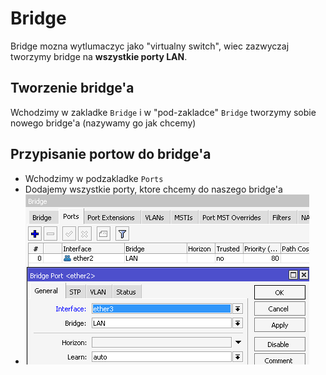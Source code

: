 # Bridge
Bridge mozna wytlumaczyc jako "virtualny switch", wiec zazwyczaj tworzymy bridge na **wszystkie porty LAN**.

## Tworzenie bridge'a
Wchodzimy w zakladke `Bridge` i w "pod-zakladce" `Bridge` tworzymy sobie nowego bridge'a (nazywamy go jak chcemy)

## Przypisanie portow do bridge'a
- Wchodzimy w podzakladke `Ports`
- Dodajemy wszystkie porty, ktore chcemy do naszego bridge'a
- ![](/images/bridge_add_ports.png)